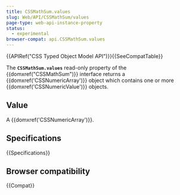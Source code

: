 ```yaml
---
title: CSSMathSum.values
slug: Web/API/CSSMathSum/values
page-type: web-api-instance-property
status:
  - experimental
browser-compat: api.CSSMathSum.values
---
```


{{APIRef("CSS Typed Object Model API")}}{{SeeCompatTable}}

The **`CSSMathSum.values`** read-only property
of the {{domxref("CSSMathSum")}} interface returns a {{domxref('CSSNumericArray')}}
object which contains one or more {{domxref('CSSNumericValue')}} objects.

## Value

A {{domxref('CSSNumericArray')}}.

## Specifications

{{Specifications}}

## Browser compatibility

{{Compat}}
